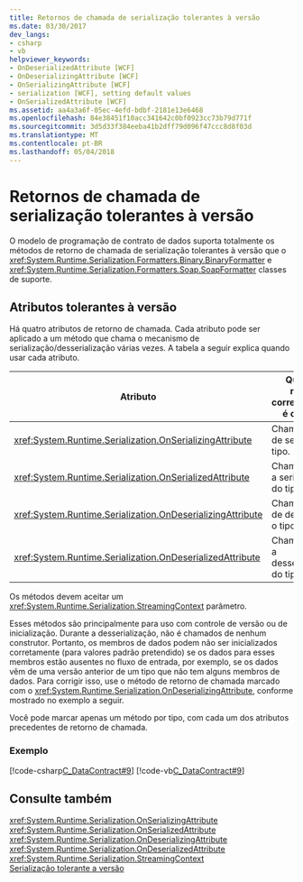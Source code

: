 ```yaml
---
title: Retornos de chamada de serialização tolerantes à versão
ms.date: 03/30/2017
dev_langs:
- csharp
- vb
helpviewer_keywords:
- OnDeserializedAttribute [WCF]
- OnDeserializingAttribute [WCF]
- OnSerializingAttribute [WCF]
- serialization [WCF], setting default values
- OnSerializedAttribute [WCF]
ms.assetid: aa4a3a6f-05ec-4efd-bdbf-2181e13e6468
ms.openlocfilehash: 84e38451f10acc341642c0bf0923cc73b79d771f
ms.sourcegitcommit: 3d5d33f384eeba41b2dff79d096f47ccc8d8f03d
ms.translationtype: MT
ms.contentlocale: pt-BR
ms.lasthandoff: 05/04/2018
---
```

# <a name="version-tolerant-serialization-callbacks"></a>Retornos de chamada de serialização tolerantes à versão
O modelo de programação de contrato de dados suporta totalmente os métodos de retorno de chamada de serialização tolerantes à versão que o <xref:System.Runtime.Serialization.Formatters.Binary.BinaryFormatter> e <xref:System.Runtime.Serialization.Formatters.Soap.SoapFormatter> classes de suporte.  
  
## <a name="version-tolerant-attributes"></a>Atributos tolerantes à versão  
 Há quatro atributos de retorno de chamada. Cada atributo pode ser aplicado a um método que chama o mecanismo de serialização/desserialização várias vezes. A tabela a seguir explica quando usar cada atributo.  
  
|Atributo|Quando o método correspondente é chamado|  
|---------------|---------------------------------------------|  
|<xref:System.Runtime.Serialization.OnSerializingAttribute>|Chamado antes de serializar o tipo.|  
|<xref:System.Runtime.Serialization.OnSerializedAttribute>|Chamado após a serialização do tipo.|  
|<xref:System.Runtime.Serialization.OnDeserializingAttribute>|Chamado antes de desserializar o tipo.|  
|<xref:System.Runtime.Serialization.OnDeserializedAttribute>|Chamado após a desserialização do tipo.|  
  
 Os métodos devem aceitar um <xref:System.Runtime.Serialization.StreamingContext> parâmetro.  
  
 Esses métodos são principalmente para uso com controle de versão ou de inicialização. Durante a desserialização, não é chamados de nenhum construtor. Portanto, os membros de dados podem não ser inicializados corretamente (para valores padrão pretendido) se os dados para esses membros estão ausentes no fluxo de entrada, por exemplo, se os dados vêm de uma versão anterior de um tipo que não tem alguns membros de dados. Para corrigir isso, use o método de retorno de chamada marcado com o <xref:System.Runtime.Serialization.OnDeserializingAttribute>, conforme mostrado no exemplo a seguir.  
  
 Você pode marcar apenas um método por tipo, com cada um dos atributos precedentes de retorno de chamada.  
  
### <a name="example"></a>Exemplo  
 [!code-csharp[C_DataContract#9](../../../../samples/snippets/csharp/VS_Snippets_CFX/c_datacontract/cs/source.cs#9)]
 [!code-vb[C_DataContract#9](../../../../samples/snippets/visualbasic/VS_Snippets_CFX/c_datacontract/vb/source.vb#9)]  
  
## <a name="see-also"></a>Consulte também  
 <xref:System.Runtime.Serialization.OnSerializingAttribute>  
 <xref:System.Runtime.Serialization.OnSerializedAttribute>  
 <xref:System.Runtime.Serialization.OnDeserializingAttribute>  
 <xref:System.Runtime.Serialization.OnDeserializedAttribute>  
 <xref:System.Runtime.Serialization.StreamingContext>  
 [Serialização tolerante a versão](../../../../docs/standard/serialization/version-tolerant-serialization.md)
